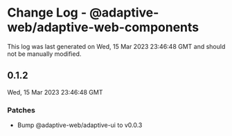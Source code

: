 # Change Log - @adaptive-web/adaptive-web-components

This log was last generated on Wed, 15 Mar 2023 23:46:48 GMT and should not be manually modified.

<!-- Start content -->

## 0.1.2

Wed, 15 Mar 2023 23:46:48 GMT

### Patches

- Bump @adaptive-web/adaptive-ui to v0.0.3
